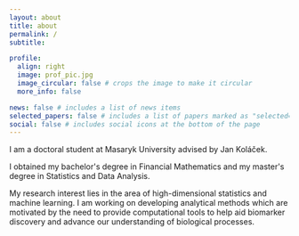 ```yaml
---
layout: about
title: about
permalink: /
subtitle: 

profile:
  align: right
  image: prof_pic.jpg
  image_circular: false # crops the image to make it circular
  more_info: false

news: false # includes a list of news items
selected_papers: false # includes a list of papers marked as "selected={true}"
social: false # includes social icons at the bottom of the page
---
```


I am a doctoral student at Masaryk University advised by Jan Koláček. 

I obtained my bachelor's degree in Financial Mathematics and my master's degree in Statistics and Data Analysis. 

My research interest lies in the area of high-dimensional statistics and machine learning. I am working on developing analytical methods which are motivated by the need to provide computational tools to help aid biomarker discovery and advance our understanding of biological processes.
